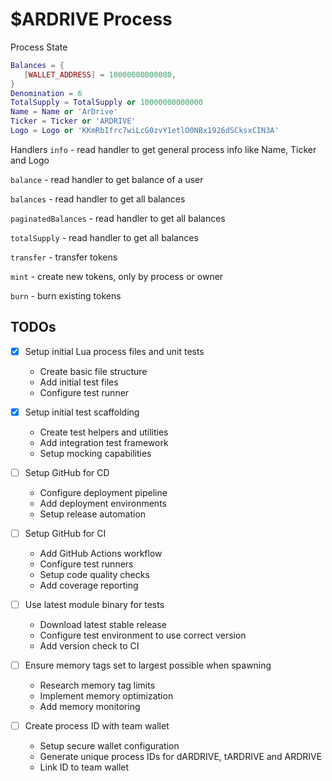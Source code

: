 # $ARDRIVE Process

Process State
```lua
Balances = {
   [WALLET_ADDRESS] = 10000000000000,
}
Denomination = 6
TotalSupply = TotalSupply or 10000000000000
Name = Name or 'ArDrive'
Ticker = Ticker or 'ARDRIVE'
Logo = Logo or 'KKmRbIfrc7wiLcG0zvY1etlO0NBx1926dSCksxCIN3A'
```

Handlers
`info` - read handler to get general process info like Name, Ticker and Logo

`balance` - read handler to get balance of a user

`balances` - read handler to get all balances

`paginatedBalances` - read handler to get all balances

`totalSupply` - read handler to get all balances

`transfer` - transfer tokens

`mint` - create new tokens, only by process or owner

`burn` - burn existing tokens


## TODOs

- [X] Setup initial Lua process files and unit tests
  - Create basic file structure
  - Add initial test files
  - Configure test runner

- [X] Setup initial test scaffolding 
  - Create test helpers and utilities
  - Add integration test framework
  - Setup mocking capabilities

- [ ] Setup GitHub for CD
  - Configure deployment pipeline
  - Add deployment environments
  - Setup release automation

- [ ] Setup GitHub for CI
  - Add GitHub Actions workflow
  - Configure test runners
  - Setup code quality checks
  - Add coverage reporting

- [ ] Use latest module binary for tests
  - Download latest stable release
  - Configure test environment to use correct version
  - Add version check to CI

- [ ] Ensure memory tags set to largest possible when spawning
  - Research memory tag limits
  - Implement memory optimization
  - Add memory monitoring

- [ ] Create process ID with team wallet
  - Setup secure wallet configuration
  - Generate unique process IDs for dARDRIVE, tARDRIVE and ARDRIVE
  - Link ID to team wallet
